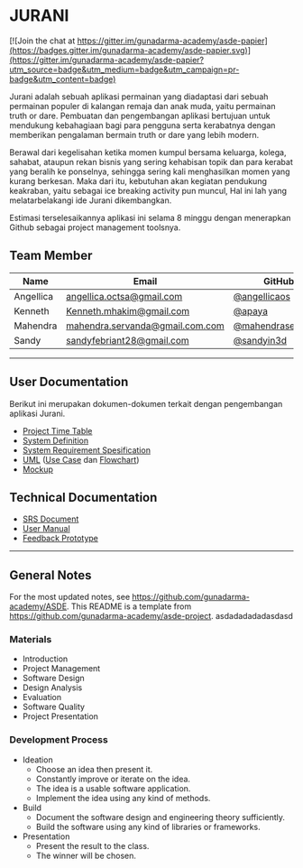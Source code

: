# JURANI

[![Join the chat at https://gitter.im/gunadarma-academy/asde-papier](https://badges.gitter.im/gunadarma-academy/asde-papier.svg)](https://gitter.im/gunadarma-academy/asde-papier?utm_source=badge&utm_medium=badge&utm_campaign=pr-badge&utm_content=badge)

Jurani adalah sebuah aplikasi permainan yang diadaptasi dari sebuah permainan populer di kalangan remaja dan anak muda, yaitu permainan truth or dare. Pembuatan dan pengembangan aplikasi bertujuan untuk mendukung kebahagiaan bagi para pengguna serta kerabatnya dengan memberikan pengalaman bermain truth or dare yang lebih modern.

Berawal dari kegelisahan ketika momen kumpul bersama keluarga, kolega, sahabat, ataupun rekan bisnis yang sering kehabisan topik dan para kerabat yang beralih ke ponselnya, sehingga sering kali menghasilkan momen yang kurang berkesan. Maka dari itu, kebutuhan akan kegiatan pendukung keakraban, yaitu sebagai ice breaking activity pun muncul, Hal ini lah yang melatarbelakangi ide Jurani dikembangkan.

Estimasi terselesaikannya aplikasi ini selama 8 minggu dengan menerapkan Github sebagai project management toolsnya. 

## Team Member

| Name      | Email              | GitHub |
|-----------|--------------------|--------|
| Angellica | angellica.octsa@gmail.com | [@angellicaos](https://github.com/angellicaos)
| Kenneth   | Kenneth.mhakim@gmail.com | [@apaya](https://github.com/thunderkee)
| Mahendra  | mahendra.servanda@gmail.com.com | [@mahendraservanda](https://github.com/mahendraservanda)
| Sandy     | sandyfebriant28@gmail.com | [@sandyin3d](https://github.com/sandyin3d)


--------------------------------------------------

## User Documentation

Berikut ini merupakan dokumen-dokumen terkait dengan pengembangan aplikasi Jurani.

+ [Project Time Table](https://github.com/gunadarma-academy/asde-papier/blob/master/docs/gantt_chart.PNG)
+ [System Definition](https://github.com/gunadarma-academy/asde-papier/blob/master/docs/user-docs.md)
+ [System Requirement Spesification](https://github.com/gunadarma-academy/asde-papier/blob/master/docs/SRSDOCUMENTJURANI.pdf)
+ [UML](https://github.com/gunadarma-academy/asde-papier/tree/master/docs/diagrams) ([Use Case](https://github.com/gunadarma-academy/asde-papier/blob/master/docs/diagrams/Use-case.jpg) dan [Flowchart](https://github.com/gunadarma-academy/asde-papier/blob/master/docs/diagrams/activity_diagram.png))
+ [Mockup](https://github.com/gunadarma-academy/asde-papier/tree/master/docs/mockups)

## Technical Documentation

+  [SRS Document](https://github.com/gunadarma-academy/asde-papier/blob/master/docs/SRSDOCUMENTJURANI.pdf)
+  [User Manual](https://github.com/gunadarma-academy/asde-papier/blob/master/docs/UserManual.pdf)
+  [Feedback Prototype](https://github.com/gunadarma-academy/asde-papier/blob/master/docs/PrototypeFeedback.pdf)


--------------------------------------------------

## General Notes

For the most updated notes, see <https://github.com/gunadarma-academy/ASDE>. This README is a template from <https://github.com/gunadarma-academy/asde-project>.
asdadadadadasdasd
### Materials

+ Introduction
+ Project Management
+ Software Design
+ Design Analysis
+ Evaluation
+ Software Quality
+ Project Presentation

### Development Process

+ Ideation
  + Choose an idea then present it.
  + Constantly improve or iterate on the idea.
  + The idea is a usable software application.
  + Implement the idea using any kind of methods.
+ Build
  + Document the software design and engineering theory sufficiently.
  + Build the software using any kind of libraries or frameworks.
+ Presentation
  + Present the result to the class.
  + The winner will be chosen.
